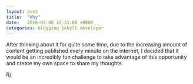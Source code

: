 ```yaml
---
layout: post
title:  "Why"
date:   2016-03-08 12:31:00 +0800
categories: blogging jekyll developer
---
```

After thinking about it for quite some time, due to the increasing amount of content getting published every minute on the internet, I decided that it would be an incredibly fun challenge to take advantage of this opportunity and create my own space to share my thoughts.

Rj
